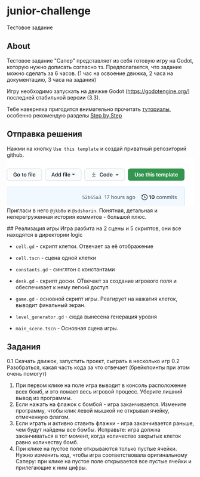 # junior-challenge
Тестовое задание


## About
Тестовое задание "Сапер" представляет из себя готовую игру на Godot, которую нужно дописать согласно тз.
Предполагается, что задание можно сделать за 6 часов. (1 час на освоение движка, 2 часа на документацию, 3 часа на задания)

Игру необходимо запускать на движке Godot (https://godotengine.org/) последней стабильной версии (3.3).

Тебе наверняка пригодится внимательно прочитать [туториалы](http://docs.godotengine.org/en/stable/), особенно рекомендую разделы [Step by Step](http://docs.godotengine.org/en/stable/getting_started/step_by_step/index.html)

## Отправка решения
Нажми на кнопку `Use this template` и создай приватный репозиторий github.
![task_btn](task_png/template_btn.png)
Пригласи в него `@jkb0o` и `@sdshorin`.
Понятная, детальная и неперегруженная история коммитов - большой плюс.

## Реализация игры
Игра разбита на 2 сцены и 5 скриптов, они все находятся в директории logic
- `cell.gd` - скрипт клетки. Отвечает за её отображение
- `cell.tscn` - сцена одной клетки
- `constants.gd` - синглтон с константами
- `desk.gd` - скрипт доски. ОТвечает за создание игрового поля и обеспечивает к нему легкий доступ
- `game.gd` - основной скрипт игры. Реагирует на нажатия клеток, выводит финальный экран.

- `level_generator.gd` - сюда вынесена генерация уровня
- `main_scene.tscn`  - Основная сцена игры.



## Задания
0.1 Скачать движок, запустить проект, сыграть в несколько игр
0.2 Разобраться, какая часть кода за что отвечает (брейкпоинты при этом очень помогут)

1. При первом клике на поле игра выводит в консоль расположение всех бомб, и это ломает весь игровой процесс. Уберите лишний вывод из программы.
2. Если нажать на флажок с бомбой - игра заканчивается. Измените программу, чтобы клик левой мышкой не открывал ячейку, отмеченную флагом.
2. Если играть и активно ставить флажки - игра заканчивается раньше, чем будут найдены все бомбы. Исправьте: игра должна заканчиваться в тот момент, когда количество закрытых клеток равно количеству бомб.
4. При клике на пустое поле открываются только пустые ячейки. Нужно изменить код, чтобы игра соответствовала оригинальному Саперу: при клике на пустое поле открывается все пустые ячейки и прилегающие к ним цифры.
 


